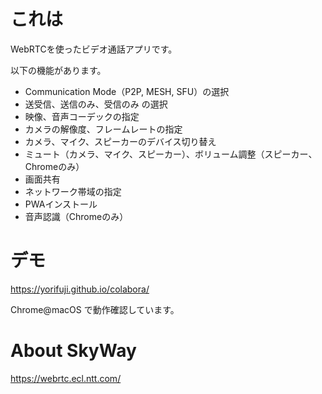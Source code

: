 # これは

WebRTCを使ったビデオ通話アプリです。

以下の機能があります。

- Communication Mode（P2P, MESH, SFU）の選択
- 送受信、送信のみ、受信のみ の選択
- 映像、音声コーデックの指定
- カメラの解像度、フレームレートの指定
- カメラ、マイク、スピーカーのデバイス切り替え
- ミュート（カメラ、マイク、スピーカー）、ボリューム調整（スピーカー、Chromeのみ）
- 画面共有
- ネットワーク帯域の指定
- PWAインストール
- 音声認識（Chromeのみ）

# デモ

https://yorifuji.github.io/colabora/

Chrome@macOS で動作確認しています。

# About SkyWay

https://webrtc.ecl.ntt.com/



